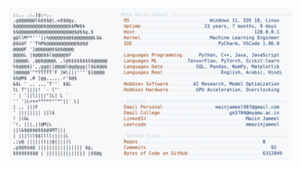 <picture>
  <source srcset="https://raw.githubusercontent.com/mmazinjameel/mmazinjameel/main/dark_mode.svg?v=1749862286" media="(prefers-color-scheme: dark)">
  <img src="https://raw.githubusercontent.com/mmazinjameel/mmazinjameel/main/light_mode.svg?v=1749862286">
</picture>
